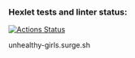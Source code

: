 ### Hexlet tests and linter status:
[![Actions Status](https://github.com/InnaMeleshko/layout-designer-project-lvl2/workflows/hexlet-check/badge.svg)](https://github.com/InnaMeleshko/layout-designer-project-lvl2/actions)

unhealthy-girls.surge.sh

